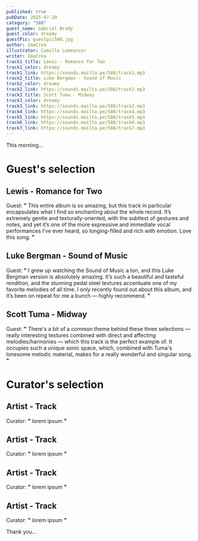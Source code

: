 ```yaml
---
published: true
pubDate: 2025-07-20
category: "588"
guest_name: Gabriel Brady
guest_color: dreamy
guestPic: guestpic588.jpg
author: ImaCrea
illustrator: Camille Lemeunier
writer: ImaCrea
track1_title: Lewis - Romance for Two
track1_color: dreamy
track1_link: https://sounds.mailta.pe/588/track1.mp3
track2_title: Luke Bergman - Sound of Music
track2_color: dreamy
track2_link: https://sounds.mailta.pe/588/track2.mp3
track3_title: Scott Tuma - Midway
track3_color: dreamy
track3_link: https://sounds.mailta.pe/588/track3.mp3
track4_link: https://sounds.mailta.pe/588/track4.mp3
track5_link: https://sounds.mailta.pe/588/track5.mp3
track6_link: https://sounds.mailta.pe/588/track6.mp3
track7_link: https://sounds.mailta.pe/588/track7.mp3
---
```

This morning... 

# Guest's selection

## Lewis - Romance for Two

 Guest: **"** This entire album is so amazing, but this track in particular encapsulates what I find so enchanting about the whole record. It’s extremely gentle and texturally-oriented, with the subtlest of gestures and notes, and yet it’s one of the more expressive and immediate vocal performances I’ve ever heard, so longing-filled and rich with emotion. Love this song. **"** 

## Luke Bergman - Sound of Music

 Guest: **"** I grew up watching the Sound of Music a ton, and this Luke Bergman version is absolutely amazing. It’s such a beautiful and tasteful rendition, and the stunning pedal steel textures accentuate one of my favorite melodies of all time. I only recently found out about this album, and it’s been on repeat for me a bunch — highly recommend. **"** 

## Scott Tuma - Midway

 Guest: **"** There's a bit of a common theme behind these three selections — really interesting textures combined with direct and affecting melodies/harmonies — which this track is the perfect example of. It occupies such a unique sonic space, which, combined with Tuma's lonesome melodic material, makes for a really wonderful and singular song. **"** 

# Curator's selection

## Artist - Track

 Curator: **"** lorem ipsum **"** 

## Artist - Track

 Curator: **"** lorem ipsum **"** 

## Artist - Track

 Curator: **"** lorem ipsum **"** 

## Artist - Track

 Curator: **"** lorem ipsum **"** 

 Thank you...
